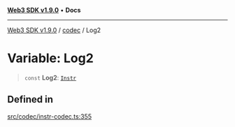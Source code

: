 [**Web3 SDK v1.9.0**](../../../README.md) • **Docs**

***

[Web3 SDK v1.9.0](../../../globals.md) / [codec](../README.md) / Log2

# Variable: Log2

> `const` **Log2**: [`Instr`](../type-aliases/Instr.md)

## Defined in

[src/codec/instr-codec.ts:355](https://github.com/Mystic-Nayy/alephium-web3/blob/ee41f5e0e7d7fb0b155fe62f05b2ac03772895ca/packages/web3/src/codec/instr-codec.ts#L355)
